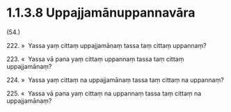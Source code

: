 

# 1.1.3.8 Uppajjamānuppannavāra





(54.)

222\. »  Yassa yaṃ cittaṃ uppajjamānaṃ tassa taṃ cittaṃ uppannaṃ?

223\. «  Yassa vā pana yaṃ cittaṃ uppannaṃ tassa taṃ cittaṃ uppajjamānaṃ?

224\. »  Yassa yaṃ cittaṃ na uppajjamānaṃ tassa taṃ cittaṃ na uppannaṃ?

225\. «  Yassa vā pana yaṃ cittaṃ na uppannaṃ tassa taṃ cittaṃ na uppajjamānaṃ?



